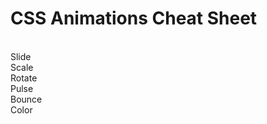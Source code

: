 <!DOCTYPE html>
<html lang="en">
<head>
<meta charset="UTF-8" />
<meta name="viewport" content="width=device-width, initial-scale=1.0" />
<title>Animaciones CSS Cheat Sheet</title>
<style>
  /* 🎯 1. Fade In */
  .fade-in {
    animation: fadeIn 2s ease-in-out forwards;
  }
  @keyframes fadeIn {
    from { opacity: 0; }
    to { opacity: 1; }
  }

  /* 🎯 2. Slide In */
  .slide-in {
    animation: slideIn 2s ease forwards;
  }
  @keyframes slideIn {
    from { transform: translateX(-100%); }
    to { transform: translateX(0); }
  }

  /* 🎯 3. Scale */
  .scale-up {
    animation: scaleUp 1.5s ease-out forwards;
  }
  @keyframes scaleUp {
    from { transform: scale(0.5); }
    to { transform: scale(1); }
  }

  /* 🎯 4. Rotate */
  .rotate {
    animation: rotate360 2s linear infinite;
  }
  @keyframes rotate360 {
    from { transform: rotate(0deg); }
    to { transform: rotate(360deg); }
  }

  /* 🎯 5. Pulse */
  .pulse {
    animation: pulse 2s infinite alternate;
  }
  @keyframes pulse {
    from { transform: scale(1); opacity: 1; }
    to { transform: scale(1.2); opacity: 0.7; }
  }

  /* 🎯 6. Bounce */
  .bounce {
    animation: bounce 1.5s infinite;
  }
  @keyframes bounce {
    0%, 100% { transform: translateY(0); }
    50% { transform: translateY(-20px); }
  }

  /* 🎯 7. Color Change */
  .color-change {
    animation: colorChange 3s infinite alternate;
  }
  @keyframes colorChange {
    from { background-color: #4caf50; }
    to { background-color: #2196f3; }
  }

  /* ⚡️ Estilo general para cajas de animación */
  .box {
    width: 120px;
    height: 120px;
    margin: 20px;
    background-color: #4caf50;
    color: white;
    display: flex;
    justify-content: center;
    align-items: center;
    font-weight: bold;
    border-radius: 8px;
  }

  /* 🌟 Layout sencillo de demostración */
  .container {
    display: flex;
    flex-wrap: wrap;
    justify-content: space-around;
  }

  h1 {
    text-align: center;
  }
</style>
</head>
<body>
  <h1>CSS Animations Cheat Sheet</h1>
  <div class="container">
    <div class="box fade-in">Fade</div>
    <div class="box slide-in">Slide</div>
    <div class="box scale-up">Scale</div>
    <div class="box rotate">Rotate</div>
    <div class="box pulse">Pulse</div>
    <div class="box bounce">Bounce</div>
    <div class="box color-change">Color</div>
  </div>
</body>
</html>
